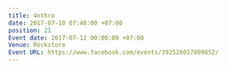 ```yaml
---
title: 4nthro
date: 2017-07-10 07:48:00 +07:00
position: 21
Event date: 2017-07-12 00:00:00 +07:00
Venue: Rockstore
Event URL: https://www.facebook.com/events/392526017809852/
---
```


